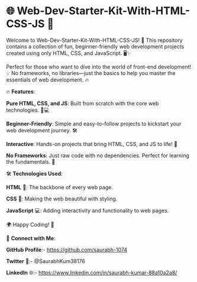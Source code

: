 # 🌐 Web-Dev-Starter-Kit-With-HTML-CSS-JS 🚀

Welcome to Web-Dev-Starter-Kit-With-HTML-CSS-JS! 🎉 This repository contains a collection of fun, beginner-friendly web development projects created using only HTML, CSS, and JavaScript. 🖥️✨

Perfect for those who want to dive into the world of front-end development! 💡 No frameworks, no libraries—just the basics to help you master the essentials of web development. 🔥
   
🔥 **Features**:  
  
**Pure HTML, CSS, and JS**: Built from scratch with the core web technologies. 🎨💻    
       
**Beginner-Friendly**: Simple and easy-to-follow projects to kickstart your web development journey. 🛠️     
     
**Interactive**: Hands-on projects that bring HTML, CSS, and JS to life! 🚀    
  
**No Frameworks**: Just raw code with no dependencies. Perfect for learning the fundamentals. 📝   
 
🛠️ **Technologies Used**: 
 
**HTML** 📝: The backbone of every web page.

**CSS** 🎨: Making the web beautiful with styling.

**JavaScript** 💻: Adding interactivity and functionality to web pages.


🌍 Happy Coding! 🚀





🔗 **Connect with Me**:

**GitHub Profile**:- https://github.com/saurabh-1074

**Twitter** 🚀:- @SaurabhKum38176

**LinkedIn** 🌐:- https://www.linkedin.com/in/saurabh-kumar-88a10a2a8/

